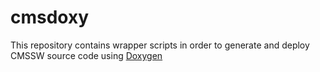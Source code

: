 # cmsdoxy

This repository contains wrapper scripts in order to generate and deploy CMSSW source code using  <a href="http://www.doxygen.org/">Doxygen</a>
